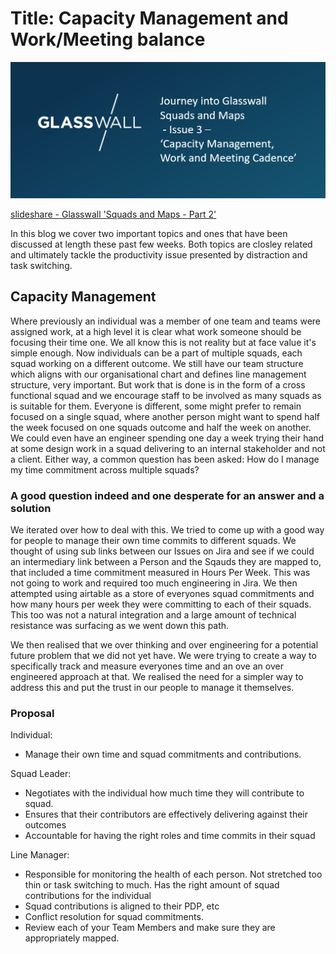 # Title: Capacity Management and Work/Meeting balance

![image](Pictures/BlogIssue3.png)

[slideshare - Glasswall 'Squads and Maps - Part 2'](https://www.slideshare.net/LukeRobbertse/glasswall-squads-and-maps-pt2-217174456)

In this blog we cover two important topics and ones that have been discussed at length these past few weeks.
Both topics are closley related and ultimately tackle the productivity issue presented by distraction and task switching. 

## Capacity Management

Where previously an individual was a member of one team and teams were assigned work, at a high level it is clear what 
work someone should be focusing their time one. We all know this is not reality but at face value it's simple enough. 
Now individuals can be a part of multiple squads, each squad working on a different outcome. We still have our team structure which
aligns with our organisational chart and defines line management structure, very important. But work that is done is in the form 
of a cross functional squad and we encourage staff to be involved as many squads as is suitable for them. Everyone is different, 
some might prefer to remain focused on a single squad, where another person might want to spend half the week focused on one squads
outcome and half the week on another. We could even have an engineer spending one day a week trying their hand at some design work
in a squad delivering to an internal stakeholder and not a client. Either way, a common question has been asked: How do I manage 
my time commitment across multiple squads?

### A good question indeed and one desperate for an answer and a solution
We iterated over how to deal with this. We tried to come up with a good way for people to manage their own time commits
to different squads. We thought of using sub links between our Issues on Jira and see if we could an intermediary link between a 
Person and the Sqauds they are mapped to, that included a time commitment measured in Hours Per Week. This was not going to work
and required too much engineering in Jira. We then attempted using airtable as a store of everyones squad commitments and how many 
hours per week they were committing to each of their squads. This too was not a natural integration and a large amount of technical
resistance was surfacing as we went down this path.

We then realised that we over thinking and over engineering for a potential future problem that we did not yet have. We were 
trying to create a way to specifically track and measure everyones time and an ove an over engineered approach at that.
We realised the need for a simpler way to address this and put the trust in our people to manage it themselves.

### Proposal

Individual:
- Manage their own time and squad commitments and contributions. 

Squad Leader:
- Negotiates with the individual how much time they will contribute to squad.
- Ensures that their contributors are effectively delivering against their outcomes
- Accountable for having the right roles and time commits in their squad

Line Manager: 
- Responsible for monitoring the health of each person. Not stretched too thin or task switching to much. Has the right amount of squad contributions for the individual
- Squad contributions is aligned to their PDP, etc
- Conflict resolution for squad commitments.
- Review each of your Team Members and make sure they are appropriately mapped.

